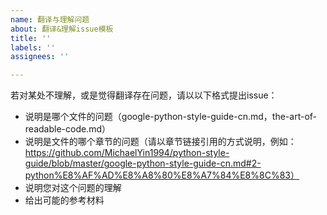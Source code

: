 ```yaml
---
name: 翻译与理解问题
about: 翻译&理解issue模板
title: ''
labels: ''
assignees: ''

---
```


若对某处不理解，或是觉得翻译存在问题，请以以下格式提出issue：
- 说明是哪个文件的问题（google-python-style-guide-cn.md，the-art-of-readable-code.md）
- 说明是文件的哪个章节的问题（请以章节链接引用的方式说明，例如：https://github.com/MichaelYin1994/python-style-guide/blob/master/google-python-style-guide-cn.md#2-python%E8%AF%AD%E8%A8%80%E8%A7%84%E8%8C%83）
- 说明您对这个问题的理解
- 给出可能的参考材料
